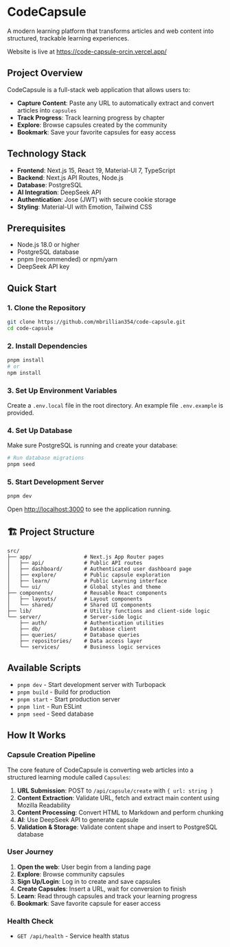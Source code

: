 # CodeCapsule

A modern learning platform that transforms articles and web content into structured, trackable learning experiences.

Website is live at https://code-capsule-orcin.vercel.app/

## Project Overview

CodeCapsule is a full-stack web application that allows users to:

-   **Capture Content**: Paste any URL to automatically extract and convert articles into `capsules`
-   **Track Progress**: Track learning progress by chapter
-   **Explore**: Browse capsules created by the community
-   **Bookmark**: Save your favorite capsules for easy access

## Technology Stack

-   **Frontend**: Next.js 15, React 19, Material-UI 7, TypeScript
-   **Backend**: Next.js API Routes, Node.js
-   **Database**: PostgreSQL
-   **AI Integration**: DeepSeek API
-   **Authentication**: Jose (JWT) with secure cookie storage
-   **Styling**: Material-UI with Emotion, Tailwind CSS

## Prerequisites

-   Node.js 18.0 or higher
-   PostgreSQL database
-   pnpm (recommended) or npm/yarn
-   DeepSeek API key

## Quick Start

### 1. Clone the Repository

```bash
git clone https://github.com/mbrillian354/code-capsule.git
cd code-capsule
```

### 2. Install Dependencies

```bash
pnpm install
# or
npm install
```

### 3. Set Up Environment Variables

Create a `.env.local` file in the root directory. An example file `.env.example` is provided.

### 4. Set Up Database

Make sure PostgreSQL is running and create your database:

```bash
# Run database migrations
pnpm seed
```

### 5. Start Development Server

```bash
pnpm dev
```

Open [http://localhost:3000](http://localhost:3000) to see the application running.

## 🏗️ Project Structure

```
src/
├── app/                 # Next.js App Router pages
│   ├── api/             # Public API routes
│   ├── dashboard/       # Authenticated user dashboard page
│   ├── explore/         # Public capsule exploration
│   ├── learn/           # Public Learning interface
│   └── ui/              # Global styles and theme
├── components/          # Reusable React components
│   ├── layouts/         # Layout components
│   └── shared/          # Shared UI components
├── lib/                 # Utility functions and client-side logic
└── server/              # Server-side logic
    ├── auth/            # Authentication utilities
    ├── db/              # Database client
    ├── queries/         # Database queries
    ├── repositories/    # Data access layer
    └── services/        # Business logic services

```

## Available Scripts

-   `pnpm dev` - Start development server with Turbopack
-   `pnpm build` - Build for production
-   `pnpm start` - Start production server
-   `pnpm lint` - Run ESLint
-   `pnpm seed` - Seed database

## How It Works

### Capsule Creation Pipeline

The core feature of CodeCapsule is converting web articles into a structured learning module called `Capsules`:

1. **URL Submission**: POST to `/api/capsule/create` with `{ url: string }`
2. **Content Extraction**: Validate URL, fetch and extract main content using Mozilla Readability
3. **Content Processing**: Convert HTML to Markdown and perform chunking
4. **AI**: Use DeepSeek API to generate capsule
5. **Validation & Storage**: Validate content shape and insert to PostgreSQL database

### User Journey

1. **Open the web**: User begin from a landing page
2. **Explore**: Browse community capsules
3. **Sign Up/Login**: Log in to create and save capsules
4. **Create Capsules**: Insert a URL, wait for conversion to finish
5. **Learn**: Read through capsules and track your learning progress
6. **Bookmark**: Save favorite capsule for easer access

### Health Check

-   `GET /api/health` - Service health status
